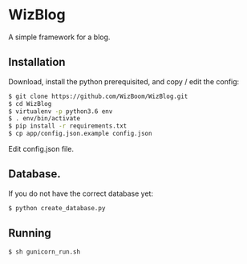 # WizBlog
A simple framework for a blog.

## Installation
Download, install the python prerequisited, and copy / edit the config:

```bash
$ git clone https://github.com/WizBoom/WizBlog.git
$ cd WizBlog
$ virtualenv -p python3.6 env
$ . env/bin/activate
$ pip install -r requirements.txt
$ cp app/config.json.example config.json
```

Edit config.json file.

## Database.
If you do not have the correct database yet:

```bash
$ python create_database.py
```

## Running

```bash
$ sh gunicorn_run.sh
```

